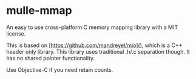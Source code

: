 # mulle-mmap

An easy to use cross-platform C memory mapping library with a MIT license.

This is based on [https://github.com/mandreyel/mio](), which is a C++ header
only library. This library uses traditional .h/.c separation though.
It has no shared pointer functionality.

Use Objective-C if you need retain counts.

